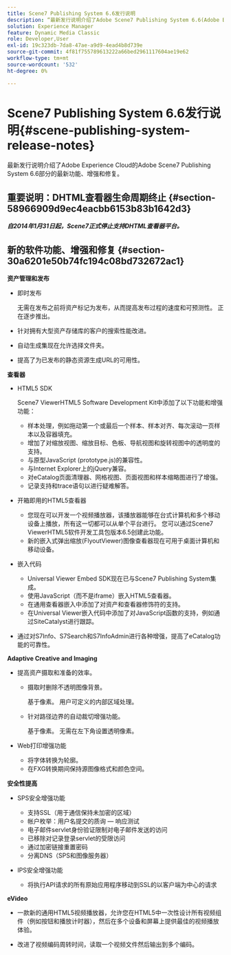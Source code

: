 ```yaml
---
title: Scene7 Publishing System 6.6发行说明
description: “最新发行说明介绍了Adobe Scene7 Publishing System 6.6(Adobe Experience Cloud中Adobe Experience Manager解决方案的一部分)的最新功能、增强功能和修复。”
solution: Experience Manager
feature: Dynamic Media Classic
role: Developer,User
exl-id: 19c323db-7da8-47ae-a9d9-4ead4b8d739e
source-git-commit: 4f81f755789613222a66bed2961117604ae19e62
workflow-type: tm+mt
source-wordcount: '532'
ht-degree: 0%

---
```


# Scene7 Publishing System 6.6发行说明{#scene-publishing-system-release-notes}

最新发行说明介绍了Adobe Experience Cloud的Adobe Scene7 Publishing System 6.6部分的最新功能、增强和修复。

## 重要说明：DHTML查看器生命周期终止 {#section-58966909d9ec4eacbb6153b83b1642d3}

***自2014年1月31日起，Scene7正式停止支持DHTML查看器平台。***

## 新的软件功能、增强和修复 {#section-30a6201e50b74fc194c08bd732672ac1}

**资产管理和发布**

* 即时发布

  无需在发布之前将资产标记为发布，从而提高发布过程的速度和可预测性。 正在逐步推出。

* 针对拥有大型资产存储库的客户的搜索性能改进。
* 自动生成集现在允许选择文件夹。
* 提高了为已发布的静态资源生成URL的可用性。

**查看器**

* HTML5 SDK

  Scene7 ViewerHTML5 Software Development Kit中添加了以下功能和增强功能：

   * 样本处理，例如拖动第一个或最后一个样本、样本对齐、每次滚动一页样本以及容器填充。
   * 增加了对缩放视图、缩放目标、色板、导航视图和旋转视图中的透明度的支持。
   * 与原型JavaScript (prototype.js)的兼容性。
   * 与Internet Explorer上的jQuery兼容。
   * 对eCatalog页面清理器、网格视图、页面视图和样本缩略图进行了增强。
   * 记录支持和trace语句以进行疑难解答。

* 开箱即用的HTML5查看器

   * 您现在可以开发一个视频播放器，该播放器能够在台式计算机和多个移动设备上播放，所有这一切都可以从单个平台进行。 您可以通过Scene7 ViewerHTML5软件开发工具包版本6.5创建此功能。
   * 新的嵌入式弹出缩放(FlyoutViewer)图像查看器现在可用于桌面计算机和移动设备。

* 嵌入代码

   * Universal Viewer Embed SDK现在已与Scene7 Publishing System集成。
   * 使用JavaScript（而不是iframe）嵌入HTML5查看器。
   * 在通用查看器嵌入中添加了对资产和查看器修饰符的支持。
   * 在Universal Viewer嵌入代码中添加了对JavaScript函数的支持，例如通过SiteCatalyst进行跟踪。

* 通过对S7Info、S7Search和S7InfoAdmin进行各种增强，提高了eCatalog功能的可靠性。

**Adaptive Creative and Imaging**

* 提高资产摄取和准备的效率。

   * 摄取时删除不透明图像背景。

     基于像素。 用户可定义的内部区域处理。
   * 针对路径边界的自动裁切增强功能。

     基于像素。 无需在左下角设置透明像素。

* Web打印增强功能

   * 将字体转换为轮廓。
   * 在FXG转换期间保持源图像格式和颜色空间。

**安全性提高**

* SPS安全增强功能

   * 支持SSL（用于通信保持未加密的区域）
   * 帐户枚举：用户名提交的质询 — 响应测试
   * 电子邮件servlet身份验证限制对电子邮件发送的访问
   * 已移除对记录登录servlet的受限访问
   * 通过加密链接重置密码
   * 分离DNS（SPS和图像服务器）

* IPS安全增强功能

   * 将执行API请求的所有原始应用程序移动到SSL的以客户端为中心的请求

**eVideo**

* 一款新的通用HTML5视频播放器，允许您在HTML5中一次性设计所有视频组件（例如按钮和播放计时器），然后在多个设备和屏幕上提供最佳的视频播放体验。

* 改进了视频编码周转时间，读取一个视频文件然后输出到多个编码。
